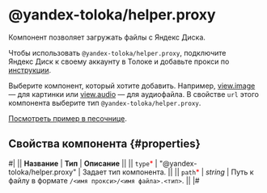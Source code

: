 # @yandex-toloka/helper.proxy

Компонент позволяет загружать файлы с Яндекс&#160;Диска.

Чтобы использовать `@yandex-toloka/helper.proxy`, подключите Яндекс&#160;Диск к своему аккаунту в Толоке и добавьте прокси по [инструкции](https://toloka.ai/ru/docs/guide/concepts/prepare-data.html).

Выберите компонент, который хотите добавить. Например, [view.image](view.image.md) — для картинки или [view.audio](view.audio.md) — для аудиофайла. В свойстве `url` этого компонента выберите тип `@yandex-toloka/helper.proxy`.

[Посмотреть пример в песочнице](https://clck.ru/SP3Bd).

## Свойства компонента {#properties}

#|
|| **Название** | **Тип** | **Описание** ||
|| `type`<span style="color: red">\*</span> | "@yandex-toloka/helper.proxy" | Задает тип компонента. ||
|| `path`<span style="color: red">\*</span> | _string_ | Путь к файлу в формате `/<имя прокси>/<имя файла>.<тип>`. ||
|#
